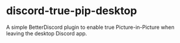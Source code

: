 # discord-true-pip-desktop
A simple BetterDiscord plugin to enable true Picture-in-Picture when leaving the desktop Discord app. 
